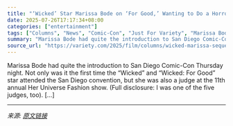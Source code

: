 ```yaml
---
title: "‘Wicked’ Star Marissa Bode on ‘For Good,’ Wanting to Do a Horror Movie Because She Loves ‘Blood and Guts’ and Queer and Disability Representation: ‘We Have to Keep Showing Up Out of Survival’"
date: 2025-07-26T17:17:34+08:00
categories: ["entertainment"]
tags: ["Columns", "News", "Comic-Con", "Just For Variety", "Marissa Bode", "Wicked", "Wicked: For Good"]
summary: "Marissa Bode had quite the introduction to San Diego Comic-Con Thursday night. Not only was it the first time the “Wicked” and “Wicked: For Good” star attended the San Diego convention, but she was al"
source_url: "https://variety.com/2025/film/columns/wicked-marissa-sequel-horror-movie-queer-disability-representation-1236469995/"
---
```


Marissa Bode had quite the introduction to San Diego Comic-Con Thursday night. Not only was it the first time the “Wicked” and “Wicked: For Good” star attended the San Diego convention, but she was also a judge at the 11th annual Her Universe Fashion show. (Full disclosure: I was one of the five judges, too). [&#8230;]

---

*来源: [原文链接](https://variety.com/2025/film/columns/wicked-marissa-sequel-horror-movie-queer-disability-representation-1236469995/)*
